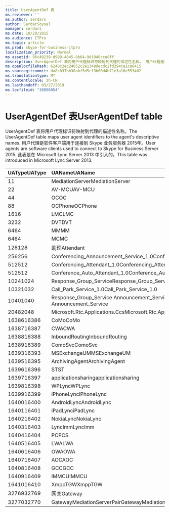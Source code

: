```yaml
---
title: UserAgentDef 表
ms.reviewer: ''
ms.author: serdars
author: SerdarSoysal
manager: serdars
ms.date: 10/20/2015
ms.audience: ITPro
ms.topic: article
ms.prod: skype-for-business-itpro
localization_priority: Normal
ms.assetid: 96c49239-d999-4045-8b64-9d1940cce8ff
description: UserAgentDef 表将用户代理标识符映射到代理的描述性名称。 用户代理是软件客户端用于连接到 Skype 业务服务器 2015年。 此表是在 Microsoft Lync Server 2013 中引入的。
ms.openlocfilehash: 6248c2ec24052c2a1349decdc2fd294ca1ca8415
ms.sourcegitcommit: da8c037bb30abf5d5cf3b60d4b71e3a10e553402
ms.translationtype: MT
ms.contentlocale: zh-CN
ms.lasthandoff: 03/27/2019
ms.locfileid: "30896054"
---
```

# <a name="useragentdef-table"></a><span data-ttu-id="13a3b-105">UserAgentDef 表</span><span class="sxs-lookup"><span data-stu-id="13a3b-105">UserAgentDef table</span></span>
 
<span data-ttu-id="13a3b-106">UserAgentDef 表将用户代理标识符映射到代理的描述性名称。</span><span class="sxs-lookup"><span data-stu-id="13a3b-106">The UserAgentDef table maps user agent identifiers to the agent's descriptive names.</span></span> <span data-ttu-id="13a3b-107">用户代理是软件客户端用于连接到 Skype 业务服务器 2015年。</span><span class="sxs-lookup"><span data-stu-id="13a3b-107">User agents are software clients used to connect to Skype for Business Server 2015.</span></span> <span data-ttu-id="13a3b-108">此表是在 Microsoft Lync Server 2013 中引入的。</span><span class="sxs-lookup"><span data-stu-id="13a3b-108">This table was introduced in Microsoft Lync Server 2013.</span></span>
  
|<span data-ttu-id="13a3b-109">**UAType**</span><span class="sxs-lookup"><span data-stu-id="13a3b-109">**UAType**</span></span>|<span data-ttu-id="13a3b-110">**UAName**</span><span class="sxs-lookup"><span data-stu-id="13a3b-110">**UAName**</span></span>|<span data-ttu-id="13a3b-111">**UACategory**</span><span class="sxs-lookup"><span data-stu-id="13a3b-111">**UACategory**</span></span>|
|:-----|:-----|:-----|
|<span data-ttu-id="13a3b-112">1</span><span class="sxs-lookup"><span data-stu-id="13a3b-112">1</span></span>  <br/> |<span data-ttu-id="13a3b-113">MediationServer</span><span class="sxs-lookup"><span data-stu-id="13a3b-113">MediationServer</span></span>  <br/> |<span data-ttu-id="13a3b-114">MediationServer</span><span class="sxs-lookup"><span data-stu-id="13a3b-114">MediationServer</span></span>  <br/> |
|<span data-ttu-id="13a3b-115">2</span><span class="sxs-lookup"><span data-stu-id="13a3b-115">2</span></span>  <br/> |<span data-ttu-id="13a3b-116">AV-MCU</span><span class="sxs-lookup"><span data-stu-id="13a3b-116">AV-MCU</span></span>  <br/> |<span data-ttu-id="13a3b-117">AV-MCU</span><span class="sxs-lookup"><span data-stu-id="13a3b-117">AV-MCU</span></span>  <br/> |
|<span data-ttu-id="13a3b-118">4</span><span class="sxs-lookup"><span data-stu-id="13a3b-118">4</span></span>  <br/> |<span data-ttu-id="13a3b-119">OC</span><span class="sxs-lookup"><span data-stu-id="13a3b-119">OC</span></span>  <br/> |<span data-ttu-id="13a3b-120">OC</span><span class="sxs-lookup"><span data-stu-id="13a3b-120">OC</span></span>  <br/> |
|<span data-ttu-id="13a3b-121">8</span><span class="sxs-lookup"><span data-stu-id="13a3b-121">8</span></span>  <br/> |<span data-ttu-id="13a3b-122">OCPhone</span><span class="sxs-lookup"><span data-stu-id="13a3b-122">OCPhone</span></span>  <br/> |<span data-ttu-id="13a3b-123">OCPhone</span><span class="sxs-lookup"><span data-stu-id="13a3b-123">OCPhone</span></span>  <br/> |
|<span data-ttu-id="13a3b-124">16</span><span class="sxs-lookup"><span data-stu-id="13a3b-124">16</span></span>  <br/> |<span data-ttu-id="13a3b-125">LMC</span><span class="sxs-lookup"><span data-stu-id="13a3b-125">LMC</span></span>  <br/> |<span data-ttu-id="13a3b-126">LMC</span><span class="sxs-lookup"><span data-stu-id="13a3b-126">LMC</span></span>  <br/> |
|<span data-ttu-id="13a3b-127">32</span><span class="sxs-lookup"><span data-stu-id="13a3b-127">32</span></span>  <br/> |<span data-ttu-id="13a3b-128">DVT</span><span class="sxs-lookup"><span data-stu-id="13a3b-128">DVT</span></span>  <br/> |<span data-ttu-id="13a3b-129">DVT</span><span class="sxs-lookup"><span data-stu-id="13a3b-129">DVT</span></span>  <br/> |
|<span data-ttu-id="13a3b-130">64</span><span class="sxs-lookup"><span data-stu-id="13a3b-130">64</span></span>  <br/> |<span data-ttu-id="13a3b-131">MM</span><span class="sxs-lookup"><span data-stu-id="13a3b-131">MM</span></span>  <br/> |<span data-ttu-id="13a3b-132">MM</span><span class="sxs-lookup"><span data-stu-id="13a3b-132">MM</span></span>  <br/> |
|<span data-ttu-id="13a3b-133">64</span><span class="sxs-lookup"><span data-stu-id="13a3b-133">64</span></span>  <br/> |<span data-ttu-id="13a3b-134">MC</span><span class="sxs-lookup"><span data-stu-id="13a3b-134">MC</span></span>  <br/> |<span data-ttu-id="13a3b-135">MM</span><span class="sxs-lookup"><span data-stu-id="13a3b-135">MM</span></span>  <br/> |
|<span data-ttu-id="13a3b-136">128</span><span class="sxs-lookup"><span data-stu-id="13a3b-136">128</span></span>  <br/> |<span data-ttu-id="13a3b-137">助理</span><span class="sxs-lookup"><span data-stu-id="13a3b-137">Attendant</span></span>  <br/> |<span data-ttu-id="13a3b-138">助理</span><span class="sxs-lookup"><span data-stu-id="13a3b-138">Attendant</span></span>  <br/> |
|<span data-ttu-id="13a3b-139">256</span><span class="sxs-lookup"><span data-stu-id="13a3b-139">256</span></span>  <br/> |<span data-ttu-id="13a3b-140">Conferencing_Announcement_Service_1.0</span><span class="sxs-lookup"><span data-stu-id="13a3b-140">Conferencing_Announcement_Service_1.0</span></span>  <br/> |<span data-ttu-id="13a3b-141">CAS</span><span class="sxs-lookup"><span data-stu-id="13a3b-141">CAS</span></span>  <br/> |
|<span data-ttu-id="13a3b-142">512</span><span class="sxs-lookup"><span data-stu-id="13a3b-142">512</span></span>  <br/> |<span data-ttu-id="13a3b-143">Conferencing_Attendant_1.0</span><span class="sxs-lookup"><span data-stu-id="13a3b-143">Conferencing_Attendant_1.0</span></span>  <br/> |<span data-ttu-id="13a3b-144">CAA</span><span class="sxs-lookup"><span data-stu-id="13a3b-144">CAA</span></span>  <br/> |
|<span data-ttu-id="13a3b-145">512</span><span class="sxs-lookup"><span data-stu-id="13a3b-145">512</span></span>  <br/> |<span data-ttu-id="13a3b-146">Conference_Auto_Attendant_1.0</span><span class="sxs-lookup"><span data-stu-id="13a3b-146">Conference_Auto_Attendant_1.0</span></span>  <br/> |<span data-ttu-id="13a3b-147">CAA</span><span class="sxs-lookup"><span data-stu-id="13a3b-147">CAA</span></span>  <br/> |
|<span data-ttu-id="13a3b-148">1024</span><span class="sxs-lookup"><span data-stu-id="13a3b-148">1024</span></span>  <br/> |<span data-ttu-id="13a3b-149">Response_Group_Service</span><span class="sxs-lookup"><span data-stu-id="13a3b-149">Response_Group_Service</span></span>  <br/> |<span data-ttu-id="13a3b-150">RGS</span><span class="sxs-lookup"><span data-stu-id="13a3b-150">RGS</span></span>  <br/> |
|<span data-ttu-id="13a3b-151">1032</span><span class="sxs-lookup"><span data-stu-id="13a3b-151">1032</span></span>  <br/> |<span data-ttu-id="13a3b-152">Call_Park_Service_1.0</span><span class="sxs-lookup"><span data-stu-id="13a3b-152">Call_Park_Service_1.0</span></span>  <br/> |<span data-ttu-id="13a3b-153">CPS</span><span class="sxs-lookup"><span data-stu-id="13a3b-153">CPS</span></span>  <br/> |
|<span data-ttu-id="13a3b-154">1040</span><span class="sxs-lookup"><span data-stu-id="13a3b-154">1040</span></span>  <br/> |<span data-ttu-id="13a3b-155">Response_Group_Service Announcement_Service</span><span class="sxs-lookup"><span data-stu-id="13a3b-155">Response_Group_Service Announcement_Service</span></span>  <br/> |<span data-ttu-id="13a3b-156">AS</span><span class="sxs-lookup"><span data-stu-id="13a3b-156">AS</span></span>  <br/> |
|<span data-ttu-id="13a3b-157">2048</span><span class="sxs-lookup"><span data-stu-id="13a3b-157">2048</span></span>  <br/> |<span data-ttu-id="13a3b-158">Microsoft.Rtc.Applications.Ccs</span><span class="sxs-lookup"><span data-stu-id="13a3b-158">Microsoft.Rtc.Applications.Ccs</span></span>  <br/> |<span data-ttu-id="13a3b-159">CCS</span><span class="sxs-lookup"><span data-stu-id="13a3b-159">CCS</span></span>  <br/> |
|<span data-ttu-id="13a3b-160">16386</span><span class="sxs-lookup"><span data-stu-id="13a3b-160">16386</span></span>  <br/> |<span data-ttu-id="13a3b-161">CoMo</span><span class="sxs-lookup"><span data-stu-id="13a3b-161">CoMo</span></span>  <br/> |<span data-ttu-id="13a3b-162">CoMo</span><span class="sxs-lookup"><span data-stu-id="13a3b-162">CoMo</span></span>  <br/> |
|<span data-ttu-id="13a3b-163">16387</span><span class="sxs-lookup"><span data-stu-id="13a3b-163">16387</span></span>  <br/> |<span data-ttu-id="13a3b-164">CWA</span><span class="sxs-lookup"><span data-stu-id="13a3b-164">CWA</span></span>  <br/> |<span data-ttu-id="13a3b-165">CWA</span><span class="sxs-lookup"><span data-stu-id="13a3b-165">CWA</span></span>  <br/> |
|<span data-ttu-id="13a3b-166">16388</span><span class="sxs-lookup"><span data-stu-id="13a3b-166">16388</span></span>  <br/> |<span data-ttu-id="13a3b-167">InboundRouting</span><span class="sxs-lookup"><span data-stu-id="13a3b-167">InboundRouting</span></span>  <br/> |<span data-ttu-id="13a3b-168">InboundRouting</span><span class="sxs-lookup"><span data-stu-id="13a3b-168">InboundRouting</span></span>  <br/> |
|<span data-ttu-id="13a3b-169">16389</span><span class="sxs-lookup"><span data-stu-id="13a3b-169">16389</span></span>  <br/> |<span data-ttu-id="13a3b-170">ComoSvc</span><span class="sxs-lookup"><span data-stu-id="13a3b-170">ComoSvc</span></span>  <br/> |<span data-ttu-id="13a3b-171">ComoSvc</span><span class="sxs-lookup"><span data-stu-id="13a3b-171">ComoSvc</span></span>  <br/> |
|<span data-ttu-id="13a3b-172">16393</span><span class="sxs-lookup"><span data-stu-id="13a3b-172">16393</span></span>  <br/> |<span data-ttu-id="13a3b-173">MSExchangeUM</span><span class="sxs-lookup"><span data-stu-id="13a3b-173">MSExchangeUM</span></span>  <br/> |<span data-ttu-id="13a3b-174">ExUM</span><span class="sxs-lookup"><span data-stu-id="13a3b-174">ExUM</span></span>  <br/> |
|<span data-ttu-id="13a3b-175">16395</span><span class="sxs-lookup"><span data-stu-id="13a3b-175">16395</span></span>  <br/> |<span data-ttu-id="13a3b-176">ArchivingAgent</span><span class="sxs-lookup"><span data-stu-id="13a3b-176">ArchivingAgent</span></span>  <br/> |<span data-ttu-id="13a3b-177">ARCHAGENT</span><span class="sxs-lookup"><span data-stu-id="13a3b-177">ARCHAGENT</span></span>  <br/> |
|<span data-ttu-id="13a3b-178">16396</span><span class="sxs-lookup"><span data-stu-id="13a3b-178">16396</span></span>  <br/> |<span data-ttu-id="13a3b-179">ST</span><span class="sxs-lookup"><span data-stu-id="13a3b-179">ST</span></span>  <br/> |<span data-ttu-id="13a3b-180">ST</span><span class="sxs-lookup"><span data-stu-id="13a3b-180">ST</span></span>  <br/> |
|<span data-ttu-id="13a3b-181">16397</span><span class="sxs-lookup"><span data-stu-id="13a3b-181">16397</span></span>  <br/> |<span data-ttu-id="13a3b-182">applicationsharing</span><span class="sxs-lookup"><span data-stu-id="13a3b-182">applicationsharing</span></span>  <br/> |<span data-ttu-id="13a3b-183">ASMCU</span><span class="sxs-lookup"><span data-stu-id="13a3b-183">ASMCU</span></span>  <br/> |
|<span data-ttu-id="13a3b-184">16398</span><span class="sxs-lookup"><span data-stu-id="13a3b-184">16398</span></span>  <br/> |<span data-ttu-id="13a3b-185">WPLync</span><span class="sxs-lookup"><span data-stu-id="13a3b-185">WPLync</span></span>  <br/> |<span data-ttu-id="13a3b-186">WPLync</span><span class="sxs-lookup"><span data-stu-id="13a3b-186">WPLync</span></span>  <br/> |
|<span data-ttu-id="13a3b-187">16399</span><span class="sxs-lookup"><span data-stu-id="13a3b-187">16399</span></span>  <br/> |<span data-ttu-id="13a3b-188">iPhoneLync</span><span class="sxs-lookup"><span data-stu-id="13a3b-188">iPhoneLync</span></span>  <br/> |<span data-ttu-id="13a3b-189">iPhoneLync</span><span class="sxs-lookup"><span data-stu-id="13a3b-189">iPhoneLync</span></span>  <br/> |
|<span data-ttu-id="13a3b-190">16400</span><span class="sxs-lookup"><span data-stu-id="13a3b-190">16400</span></span>  <br/> |<span data-ttu-id="13a3b-191">AndroidLync</span><span class="sxs-lookup"><span data-stu-id="13a3b-191">AndroidLync</span></span>  <br/> |<span data-ttu-id="13a3b-192">AndroidLync</span><span class="sxs-lookup"><span data-stu-id="13a3b-192">AndroidLync</span></span>  <br/> |
|<span data-ttu-id="13a3b-193">16401</span><span class="sxs-lookup"><span data-stu-id="13a3b-193">16401</span></span>  <br/> |<span data-ttu-id="13a3b-194">iPadLync</span><span class="sxs-lookup"><span data-stu-id="13a3b-194">iPadLync</span></span>  <br/> |<span data-ttu-id="13a3b-195">iPadLync</span><span class="sxs-lookup"><span data-stu-id="13a3b-195">iPadLync</span></span>  <br/> |
|<span data-ttu-id="13a3b-196">16402</span><span class="sxs-lookup"><span data-stu-id="13a3b-196">16402</span></span>  <br/> |<span data-ttu-id="13a3b-197">NokiaLync</span><span class="sxs-lookup"><span data-stu-id="13a3b-197">NokiaLync</span></span>  <br/> |<span data-ttu-id="13a3b-198">NokiaLync</span><span class="sxs-lookup"><span data-stu-id="13a3b-198">NokiaLync</span></span>  <br/> |
|<span data-ttu-id="13a3b-199">16403</span><span class="sxs-lookup"><span data-stu-id="13a3b-199">16403</span></span>  <br/> |<span data-ttu-id="13a3b-200">LyncImm</span><span class="sxs-lookup"><span data-stu-id="13a3b-200">LyncImm</span></span>  <br/> |<span data-ttu-id="13a3b-201">LyncImm</span><span class="sxs-lookup"><span data-stu-id="13a3b-201">LyncImm</span></span>  <br/> |
|<span data-ttu-id="13a3b-202">16404</span><span class="sxs-lookup"><span data-stu-id="13a3b-202">16404</span></span>  <br/> |<span data-ttu-id="13a3b-203">PC</span><span class="sxs-lookup"><span data-stu-id="13a3b-203">PCS</span></span>  <br/> |<span data-ttu-id="13a3b-204">PC</span><span class="sxs-lookup"><span data-stu-id="13a3b-204">PCS</span></span>  <br/> |
|<span data-ttu-id="13a3b-205">16405</span><span class="sxs-lookup"><span data-stu-id="13a3b-205">16405</span></span>  <br/> |<span data-ttu-id="13a3b-206">LWA</span><span class="sxs-lookup"><span data-stu-id="13a3b-206">LWA</span></span>  <br/> |<span data-ttu-id="13a3b-207">LWA</span><span class="sxs-lookup"><span data-stu-id="13a3b-207">LWA</span></span>  <br/> |
|<span data-ttu-id="13a3b-208">16406</span><span class="sxs-lookup"><span data-stu-id="13a3b-208">16406</span></span>  <br/> |<span data-ttu-id="13a3b-209">OWA</span><span class="sxs-lookup"><span data-stu-id="13a3b-209">OWA</span></span>  <br/> |<span data-ttu-id="13a3b-210">OWA</span><span class="sxs-lookup"><span data-stu-id="13a3b-210">OWA</span></span>  <br/> |
|<span data-ttu-id="13a3b-211">16407</span><span class="sxs-lookup"><span data-stu-id="13a3b-211">16407</span></span>  <br/> |<span data-ttu-id="13a3b-212">AOC</span><span class="sxs-lookup"><span data-stu-id="13a3b-212">AOC</span></span>  <br/> |<span data-ttu-id="13a3b-213">AOC</span><span class="sxs-lookup"><span data-stu-id="13a3b-213">AOC</span></span>  <br/> |
|<span data-ttu-id="13a3b-214">16408</span><span class="sxs-lookup"><span data-stu-id="13a3b-214">16408</span></span>  <br/> |<span data-ttu-id="13a3b-215">GCC</span><span class="sxs-lookup"><span data-stu-id="13a3b-215">GCC</span></span>  <br/> |<span data-ttu-id="13a3b-216">GCC</span><span class="sxs-lookup"><span data-stu-id="13a3b-216">GCC</span></span>  <br/> |
|<span data-ttu-id="13a3b-217">16409</span><span class="sxs-lookup"><span data-stu-id="13a3b-217">16409</span></span>  <br/> |<span data-ttu-id="13a3b-218">IMMCU</span><span class="sxs-lookup"><span data-stu-id="13a3b-218">IMMCU</span></span>  <br/> |<span data-ttu-id="13a3b-219">IMMCU</span><span class="sxs-lookup"><span data-stu-id="13a3b-219">IMMCU</span></span>  <br/> |
|<span data-ttu-id="13a3b-220">16410</span><span class="sxs-lookup"><span data-stu-id="13a3b-220">16410</span></span>  <br/> |<span data-ttu-id="13a3b-221">XmppTGW</span><span class="sxs-lookup"><span data-stu-id="13a3b-221">XmppTGW</span></span>  <br/> |<span data-ttu-id="13a3b-222">XmppGateway</span><span class="sxs-lookup"><span data-stu-id="13a3b-222">XmppGateway</span></span>  <br/> |
|<span data-ttu-id="13a3b-223">32769</span><span class="sxs-lookup"><span data-stu-id="13a3b-223">32769</span></span>  <br/> |<span data-ttu-id="13a3b-224">网关</span><span class="sxs-lookup"><span data-stu-id="13a3b-224">Gateway</span></span>  <br/> |<span data-ttu-id="13a3b-225">网关</span><span class="sxs-lookup"><span data-stu-id="13a3b-225">Gateway</span></span>  <br/> |
|<span data-ttu-id="13a3b-226">32770</span><span class="sxs-lookup"><span data-stu-id="13a3b-226">32770</span></span>  <br/> |<span data-ttu-id="13a3b-227">GatewayMediationServerPair</span><span class="sxs-lookup"><span data-stu-id="13a3b-227">GatewayMediationServerPair</span></span>  <br/> |<span data-ttu-id="13a3b-228">GatewayMediationServerPair</span><span class="sxs-lookup"><span data-stu-id="13a3b-228">GatewayMediationServerPair</span></span>  <br/> |
   

